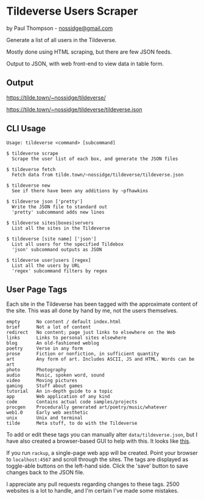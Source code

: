 # Tildeverse Users Scraper

by Paul Thompson - nossidge@gmail.com

Generate a list of all users in the Tildeverse.

Mostly done using HTML scraping, but there are few JSON feeds.

Output to JSON, with web front-end to view data in table form.


## Output

https://tilde.town/~nossidge/tildeverse/

https://tilde.town/~nossidge/tildeverse/tildeverse.json


## CLI Usage

````
Usage: tildeverse <command> [subcommand]

$ tildeverse scrape
  Scrape the user list of each box, and generate the JSON files

$ tildeverse fetch
  Fetch data from tilde.town/~nossidge/tildeverse/tildeverse.json

$ tildeverse new
  See if there have been any additions by ~pfhawkins

$ tildeverse json ['pretty']
  Write the JSON file to standard out
  'pretty' subcommand adds new lines

$ tildeverse sites|boxes|servers
  List all the sites in the Tildeverse

$ tildeverse [site name] ['json']
  List all users for the specified Tildebox
  'json' subcommand outputs as JSON

$ tildeverse user|users [regex]
  List all the users by URL
  'regex' subcommand filters by regex
````


## User Page Tags

Each site in the Tildeverse has been tagged with the approximate content of the site. This was all done by hand by me, not the users themselves.

````
empty      No content / default index.html
brief      Not a lot of content
redirect   No content; page just links to elsewhere on the Web
links      Links to personal sites elsewhere
blog       An old-fashioned weblog
poetry     Verse in any form
prose      Fiction or nonfiction, in sufficient quantity
art        Any form of art. Includes ASCII, JS and HTML. Words can be art
photo      Photography
audio      Music, spoken word, sound
video      Moving pictures
gaming     Stuff about games
tutorial   An in-depth guide to a topic
app        Web application of any kind
code       Contains actual code samples/projects
procgen    Procedurally generated art/poetry/music/whatever
web1.0     Early web aesthetic
unix       Unix and terminal
tilde      Meta stuff, to do with the Tildeverse
````

To add or edit these tags you can manually alter `data/tildeverse.json`, but I have also created a browser-based GUI to help with this. It looks like [this](https://i.imgur.com/WmARw0C.jpg).

If you run `rackup`, a single-page web app will be created. Point your browser to `localhost:4567` and scroll through the sites. The tags are displayed as toggle-able buttons on the left-hand side. Click the 'save' button to save changes back to the JSON file.

I appreciate any pull requests regarding changes to these tags. 2500 websites is a lot to handle, and I'm certain I've made some mistakes.
